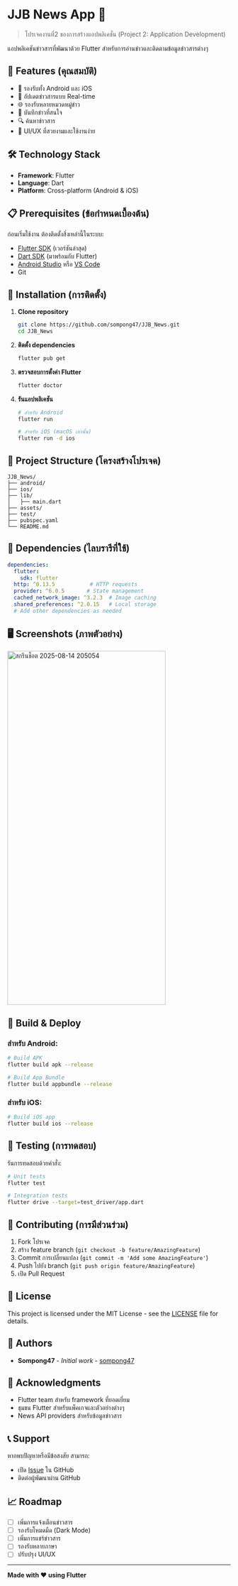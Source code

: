 # JJB News App 📰

> โปรเจคงานที่2 ของการสร้างแอปพลิเคชั่น (Project 2: Application Development)

แอปพลิเคชันข่าวสารที่พัฒนาด้วย Flutter สำหรับการอ่านข่าวและติดตามข้อมูลข่าวสารต่างๆ

## 🚀 Features (คุณสมบัติ)

- 📱 รองรับทั้ง Android และ iOS
- 🔄 อัปเดตข่าวสารแบบ Real-time
- 🌐 รองรับหลายหมวดหมู่ข่าว
- 💾 บันทึกข่าวที่สนใจ
- 🔍 ค้นหาข่าวสาร
- 🎨 UI/UX ที่สวยงามและใช้งานง่าย

## 🛠 Technology Stack

- **Framework**: Flutter
- **Language**: Dart
- **Platform**: Cross-platform (Android & iOS)

## 📋 Prerequisites (ข้อกำหนดเบื้องต้น)

ก่อนเริ่มใช้งาน ต้องติดตั้งสิ่งเหล่านี้ในระบบ:

- [Flutter SDK](https://flutter.dev/docs/get-started/install) (เวอร์ชันล่าสุด)
- [Dart SDK](https://dart.dev/get-dart) (มาพร้อมกับ Flutter)
- [Android Studio](https://developer.android.com/studio) หรือ [VS Code](https://code.visualstudio.com/)
- Git

## 🔧 Installation (การติดตั้ง)

1. **Clone repository**
   ```bash
   git clone https://github.com/sompong47/JJB_News.git
   cd JJB_News
   ```

2. **ติดตั้ง dependencies**
   ```bash
   flutter pub get
   ```

3. **ตรวจสอบการตั้งค่า Flutter**
   ```bash
   flutter doctor
   ```

4. **รันแอปพลิเคชัน**
   ```bash
   # สำหรับ Android
   flutter run

   # สำหรับ iOS (macOS เท่านั้น)
   flutter run -d ios
   ```

## 📁 Project Structure (โครงสร้างโปรเจค)

```
JJB_News/
├── android/                 
├── ios/                 
├── lib/                   
│   ├── main.dart          
├── assets/                 
├── test/                
├── pubspec.yaml
└── README.md              
```

## 🔑 Dependencies (ไลบรารีที่ใช้)

```yaml
dependencies:
  flutter:
    sdk: flutter
  http: ^0.13.5           # HTTP requests
  provider: ^6.0.5       # State management
  cached_network_image: ^3.2.3  # Image caching
  shared_preferences: ^2.0.15   # Local storage
  # Add other dependencies as needed
```

## 🖥 Screenshots (ภาพตัวอย่าง)

<img width="357" height="797" alt="สกรีนช็อต 2025-08-14 205054" src="https://github.com/user-attachments/assets/d493d8f8-fb08-482f-9143-7f3280ddabe9" />




## 🚀 Build & Deploy

### สำหรับ Android:
```bash
# Build APK
flutter build apk --release

# Build App Bundle
flutter build appbundle --release
```

### สำหรับ iOS:
```bash
# Build iOS app
flutter build ios --release
```

## 🧪 Testing (การทดสอบ)

รันการทดสอบด้วยคำสั่ง:
```bash
# Unit tests
flutter test

# Integration tests
flutter drive --target=test_driver/app.dart
```

## 🤝 Contributing (การมีส่วนร่วม)

1. Fork โปรเจค
2. สร้าง feature branch (`git checkout -b feature/AmazingFeature`)
3. Commit การเปลี่ยนแปลง (`git commit -m 'Add some AmazingFeature'`)
4. Push ไปยัง branch (`git push origin feature/AmazingFeature`)
5. เปิด Pull Request

## 📝 License

This project is licensed under the MIT License - see the [LICENSE](LICENSE) file for details.

## 👥 Authors

- **Sompong47** - *Initial work* - [sompong47](https://github.com/sompong47)

## 🙏 Acknowledgments

- Flutter team สำหรับ framework ที่ยอดเยี่ยม
- ชุมชน Flutter สำหรับแพ็คเกจและตัวอย่างต่างๆ
- News API providers สำหรับข้อมูลข่าวสาร

## 📞 Support

หากพบปัญหาหรือมีข้อสงสัย สามารถ:
- เปิด [Issue](https://github.com/sompong47/JJB_News/issues) ใน GitHub
- ติดต่อผู้พัฒนาผ่าน GitHub

## 📈 Roadmap

- [ ] เพิ่มการแจ้งเตือนข่าวสาร
- [ ] รองรับโหมดมืด (Dark Mode)
- [ ] เพิ่มการแชร์ข่าวสาร
- [ ] รองรับหลายภาษา
- [ ] ปรับปรุง UI/UX

---

**Made with ❤️ using Flutter**
